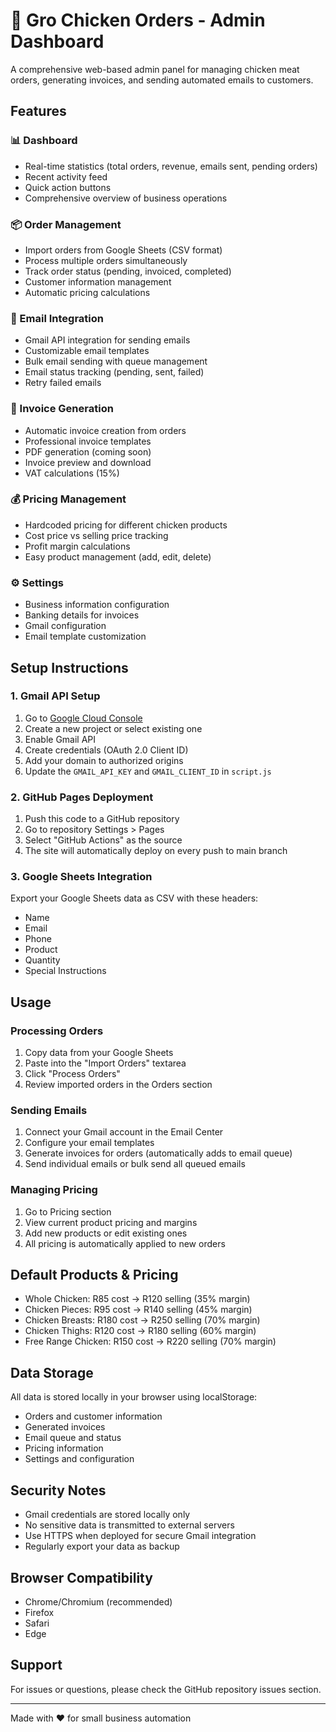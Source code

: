 # 🐔 Gro Chicken Orders - Admin Dashboard

A comprehensive web-based admin panel for managing chicken meat orders, generating invoices, and sending automated emails to customers.

## Features

### 📊 Dashboard
- Real-time statistics (total orders, revenue, emails sent, pending orders)
- Recent activity feed
- Quick action buttons
- Comprehensive overview of business operations

### 📦 Order Management
- Import orders from Google Sheets (CSV format)
- Process multiple orders simultaneously
- Track order status (pending, invoiced, completed)
- Customer information management
- Automatic pricing calculations

### 📧 Email Integration
- Gmail API integration for sending emails
- Customizable email templates
- Bulk email sending with queue management
- Email status tracking (pending, sent, failed)
- Retry failed emails

### 🧾 Invoice Generation
- Automatic invoice creation from orders
- Professional invoice templates
- PDF generation (coming soon)
- Invoice preview and download
- VAT calculations (15%)

### 💰 Pricing Management
- Hardcoded pricing for different chicken products
- Cost price vs selling price tracking
- Profit margin calculations
- Easy product management (add, edit, delete)

### ⚙️ Settings
- Business information configuration
- Banking details for invoices
- Gmail configuration
- Email template customization

## Setup Instructions

### 1. Gmail API Setup
1. Go to [Google Cloud Console](https://console.cloud.google.com/)
2. Create a new project or select existing one
3. Enable Gmail API
4. Create credentials (OAuth 2.0 Client ID)
5. Add your domain to authorized origins
6. Update the `GMAIL_API_KEY` and `GMAIL_CLIENT_ID` in `script.js`

### 2. GitHub Pages Deployment
1. Push this code to a GitHub repository
2. Go to repository Settings > Pages
3. Select "GitHub Actions" as the source
4. The site will automatically deploy on every push to main branch

### 3. Google Sheets Integration
Export your Google Sheets data as CSV with these headers:
- Name
- Email  
- Phone
- Product
- Quantity
- Special Instructions

## Usage

### Processing Orders
1. Copy data from your Google Sheets
2. Paste into the "Import Orders" textarea
3. Click "Process Orders"
4. Review imported orders in the Orders section

### Sending Emails
1. Connect your Gmail account in the Email Center
2. Configure your email templates
3. Generate invoices for orders (automatically adds to email queue)
4. Send individual emails or bulk send all queued emails

### Managing Pricing
1. Go to Pricing section
2. View current product pricing and margins
3. Add new products or edit existing ones
4. All pricing is automatically applied to new orders

## Default Products & Pricing
- Whole Chicken: R85 cost → R120 selling (35% margin)
- Chicken Pieces: R95 cost → R140 selling (45% margin)  
- Chicken Breasts: R180 cost → R250 selling (70% margin)
- Chicken Thighs: R120 cost → R180 selling (60% margin)
- Free Range Chicken: R150 cost → R220 selling (70% margin)

## Data Storage
All data is stored locally in your browser using localStorage:
- Orders and customer information
- Generated invoices
- Email queue and status
- Pricing information
- Settings and configuration

## Security Notes
- Gmail credentials are stored locally only
- No sensitive data is transmitted to external servers
- Use HTTPS when deployed for secure Gmail integration
- Regularly export your data as backup

## Browser Compatibility
- Chrome/Chromium (recommended)
- Firefox
- Safari
- Edge

## Support
For issues or questions, please check the GitHub repository issues section.

---

Made with ❤️ for small business automation
